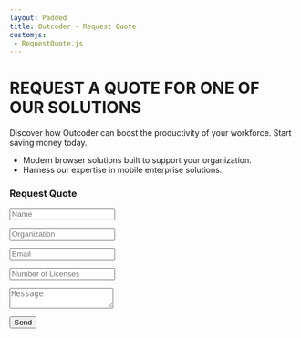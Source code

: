 ```yaml
---
layout: Padded
title: Outcoder - Request Quote
customjs:
 - RequestQuote.js
---
```


<div class="short">
<div class="row">
<div class="maincopy col-md-7 col-xs-12">
<h1>REQUEST A QUOTE FOR ONE OF OUR SOLUTIONS</h1>
<p>Discover how Outcoder can boost the productivity of your workforce. Start saving money today.</p>
<ul>
	<li>Modern browser solutions built to support your organization.</li>
	<li>Harness our expertise in mobile enterprise solutions.</li>
</ul>
</div>
<div class="call-to-action col-md-5 col-xs-12">
<div class="contact-form-cont">
<h3>Request Quote</h3>
<form action="https://formspree.io/sales@outcoder.com" method="post">
    <input type="text" name="name" class="form-control" placeholder="Name" />
    <p class="help-block"></p>
    <input type="text" name="Organization" class="form-control" placeholder="Organization" />
    <p class="help-block"></p>
    <input type="email" name="_replyto" id="email" class="form-control" placeholder="Email" />
    <p class="help-block"></p>
    <input type="text" name="LicenseCount" class="form-control" placeholder="Number of Licenses" />
    <p class="help-block"></p>
    <textarea type="text" name="MessageBody" class="form-control" placeholder="Message"></textarea>
    <input type="hidden" name="_next" value="https://outcodersoftware.github.io/RequestQuote/FormSubmitted.html" />
    <input type="hidden" name="_subject" value="Request Quote" />
    <input type="hidden" name="_format" value="plain" />
    <input type="text" name="_gotcha" style="display:none" />
    <input type="hidden" name="ProductId" id="ProductId" />
	<input type="hidden" name="PageId" id="RequestQuote" />
    <p class="help-block"></p>
    <input type="submit" value="Send" id="validate" class="btn btn-primary btn-xl" />
</form>
</div>
</div>
</div>
<div>

<h2 id='result'></h2>

